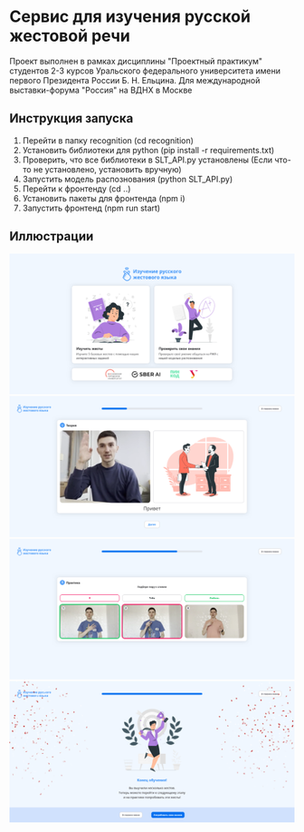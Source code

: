 # Сервис для изучения русской жестовой речи 
Проект выполнен в рамках дисциплины "Проектный практикум" студентов 2-3 курсов Уральского федерального университета имени первого Президента России Б. Н. Ельцина. 
Для международной выставки-форума "Россия" на ВДНХ в Москве

## Инструкция запуска
1. Перейти в папку recognition (cd recognition)
2. Установить библиотеки для python (pip install -r requirements.txt)
3. Проверить, что все библиотеки в SLT_API.py установлены (Если что-то не установлено, установить вручную)
4. Запустить модель распознования (python SLT_API.py)
5. Перейти к фронтенду (cd ..)
6. Установить пакеты для фронтенда (npm i)
7. Запустить фронтенд (npm run start)

## Иллюстрации
![Home](https://github.com/CatDevelop/Teaching-RSL/blob/88_exhibition_stand__dev/src/assets/images/Demo1.png "Teaching-RSL")
![Theory](https://github.com/CatDevelop/Teaching-RSL/blob/88_exhibition_stand__dev/src/assets/images/Demo2.png "Teaching-RSL")
![Practice](https://github.com/CatDevelop/Teaching-RSL/blob/88_exhibition_stand__dev/src/assets/images/Demo3.png "Teaching-RSL")
![Result](https://github.com/CatDevelop/Teaching-RSL/blob/88_exhibition_stand__dev/src/assets/images/Demo4.png "Teaching-RSL")
